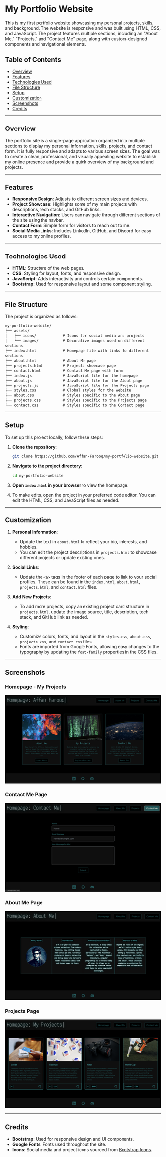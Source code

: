 # My Portfolio Website

This is my first portfolio website showcasing my personal projects, skills, and background. The website is responsive and was built using HTML, CSS, and JavaScript. The project features multiple sections, including an "About Me," "Projects," and "Contact Me" page, along with custom-designed components and navigational elements.

## Table of Contents

- [Overview](#overview)
- [Features](#features)
- [Technologies Used](#technologies-used)
- [File Structure](#file-structure)
- [Setup](#setup)
- [Customization](#customization)
- [Screenshots](#screenshots)
- [Credits](#credits)

---

## Overview

The portfolio site is a single-page application organized into multiple sections to display my personal information, skills, projects, and contact form. It is fully responsive and adapts to various screen sizes. The goal was to create a clean, professional, and visually appealing website to establish my online presence and provide a quick overview of my background and projects.

---

## Features

- **Responsive Design**: Adjusts to different screen sizes and devices.
- **Project Showcase**: Highlights some of my main projects with descriptions, tech stacks, and GitHub links.
- **Interactive Navigation**: Users can navigate through different sections of the site using the navbar.
- **Contact Form**: Simple form for visitors to reach out to me.
- **Social Media Links**: Includes LinkedIn, GitHub, and Discord for easy access to my online profiles.

---

## Technologies Used

- **HTML**: Structure of the web pages.
- **CSS**: Styling for layout, fonts, and responsive design.
- **JavaScript**: Adds interactivity and controls certain components.
- **Bootstrap**: Used for responsive layout and some component styling.

---

## File Structure

The project is organized as follows:

```plaintext
my-portfolio-website/
├── assets/
│   ├── icons/            # Icons for social media and projects
│   └── images/           # Decorative images used on different sections
├── index.html            # Homepage file with links to different sections
├── about.html            # About Me page
├── projects.html         # Projects showcase page
├── contact.html          # Contact Me page with form
├── index.js              # JavaScript file for the homepage
├── about.js              # JavaScript file for the About page
├── projects.js           # JavaScript file for the Projects page
├── styles.css            # Global styles for the website
├── about.css             # Styles specific to the About page
├── projects.css          # Styles specific to the Projects page
└── contact.css           # Styles specific to the Contact page
```

---

## Setup

To set up this project locally, follow these steps:

1. **Clone the repository**:
   ```bash
   git clone https://github.com/Affan-Farooq/my-portfolio-website.git
   ```
   
2. **Navigate to the project directory**:
   ```bash
   cd my-portfolio-website
   ```
   
3. **Open `index.html` in your browser** to view the homepage.

4. To make edits, open the project in your preferred code editor. You can edit the HTML, CSS, and JavaScript files as needed.

---

## Customization

1. **Personal Information**:
   - Update the text in `about.html` to reflect your bio, interests, and hobbies.
   - You can edit the project descriptions in `projects.html` to showcase different projects or update existing ones.

2. **Social Links**:
   - Update the `<a>` tags in the footer of each page to link to your social profiles. These can be found in the `index.html`, `about.html`, `projects.html`, and `contact.html` files.

3. **Add New Projects**:
   - To add more projects, copy an existing project card structure in `projects.html`, update the image source, title, description, tech stack, and GitHub link as needed.

4. **Styling**:
   - Customize colors, fonts, and layout in the `styles.css`, `about.css`, `projects.css`, and `contact.css` files.
   - Fonts are imported from Google Fonts, allowing easy changes to the typography by updating the `font-family` properties in the CSS files.

---

## Screenshots

### Homepage - My Projects
![Homepage - My Projects](https://github.com/Affan-Farooq/HTML5/blob/main/projects/first_portfolio/assets/s1.png)

### Contact Me Page
![Contact Me](https://github.com/Affan-Farooq/HTML5/blob/main/projects/first_portfolio/assets/s4.png)

### About Me Page
![About Me](https://github.com/Affan-Farooq/HTML5/blob/main/projects/first_portfolio/assets/s2.png)

### Projects Page
![Projects Page](https://github.com/Affan-Farooq/HTML5/blob/main/projects/first_portfolio/assets/s3.png)

---

## Credits

- **Bootstrap**: Used for responsive design and UI components.
- **Google Fonts**: Fonts used throughout the site.
- **Icons**: Social media and project icons sourced from [Bootstrap Icons](https://icons.getbootstrap.com/).
